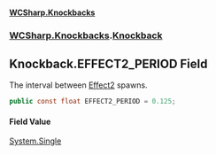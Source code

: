 #### [WCSharp\.Knockbacks](README.md 'README')
### [WCSharp\.Knockbacks](WCSharp.Knockbacks.md 'WCSharp\.Knockbacks').[Knockback](WCSharp.Knockbacks.Knockback.md 'WCSharp\.Knockbacks\.Knockback')

## Knockback\.EFFECT2\_PERIOD Field

The interval between [Effect2](WCSharp.Knockbacks.Knockback.Effect2.md 'WCSharp\.Knockbacks\.Knockback\.Effect2') spawns\.

```csharp
public const float EFFECT2_PERIOD = 0.125;
```

#### Field Value
[System\.Single](https://learn.microsoft.com/en-us/dotnet/api/system.single 'System\.Single')